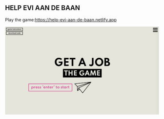 ## HELP EVI AAN DE BAAN

Play the game:https://help-evi-aan-de-baan.netlify.app

![alt text](create/preview1.png)
